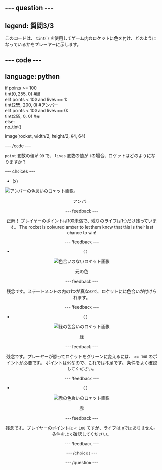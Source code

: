 --- question ---
---
legend: 質問3/3
---

このコードは、 `tint()` を使用してゲーム内のロケットに色を付け、どのようになっているかをプレーヤーに示します。

--- code ---
---
language: python
---

if points >= 100:    
tint(0, 255, 0) #緑   
elif points < 100 and lives == 1:   
tint(255, 200, 0) #アンバー    
elif points < 100 and lives == 0:     
tint(255, 0, 0) #赤     
else:      
no_tint()

image(rocket, width/2, height/2, 64, 64)

--- /code ---

`point` 変数の値が `99` で、 `lives` 変数の値が `1`の場合、ロケットはどのようになりますか？

--- choices ---

- (x)

![アンバーの色あいのロケット画像。](images/rocket_amber.png) <div style="text-align: center;">アンバー

 --- feedback ---

 正解！ プレイヤーのポイントは100未満で、残りのライフは1つだけ残っています。 The rocket is coloured amber to let them know that this is their last chance to win!

 --- /feedback ---

- ( )

![色合いのないロケット画像](images/rocket_original.png) <div style="text-align: center;">元の色

 --- feedback ---

 残念です。ステートメントの内の1つが真なので、ロケットには色合いが付けられます。

 --- /feedback ---

- ( )

![緑の色合いのロケット画像](images/rocket_green.png) <div style="text-align: center;">緑

 --- feedback ---

 残念です。プレーヤーが勝ってロケットをグリーンに変えるには、 `>= 100` のポイントが必要です。 ポイントは`99`なので、これでは不足です。 条件をよく確認してください。

 --- /feedback ---

- ( )

![赤の色合いのロケット画像](images/rocket_red.png) <div style="text-align: center;">赤

 --- feedback ---

 残念です。プレイヤーのポイントは `< 100` ですが、ライフは `0`ではありません。 条件をよく確認してください。

 --- /feedback ---

--- /choices ---

--- /question ---
